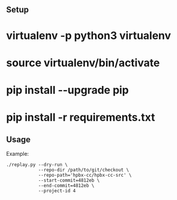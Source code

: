Setup
-----

# virtualenv -p python3 virtualenv
# source virtualenv/bin/activate
# pip install --upgrade pip
# pip install -r requirements.txt

Usage
-----

Example:

```
./replay.py --dry-run \
            --repo-dir /path/to/git/checkout \
			--repo-path='hpbx-cc/hpbx-cc-src' \
			--start-commit=4812eb \
			--end-commit=4812eb \
			--project-id 4
```
